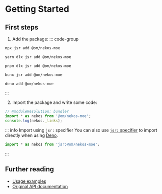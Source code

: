 # Getting Started

## First steps
1. Add the package:
::: code-group
```sh [npm]
npx jsr add @om/nekos-moe
```
```sh [yarn]
yarn dlx jsr add @om/nekos-moe
```
```sh [pnpm]
pnpm dlx jsr add @om/nekos-moe
```
```sh [bun]
bunx jsr add @om/nekos-moe
```
```sh [deno]
deno add @om/nekos-moe
```
:::

2. Import the package and write some code:
```ts twoslash
// @moduleResolution: bundler
import * as nekos from '@om/nekos-moe';
console.log(nekos._links);
```
::: info Import using `jsr:` specifier
You can also use [`jsr:` specifier](https://jsr.io/docs/native-imports) to import directly when using [Deno](https://deno.com).
```ts
import * as nekos from 'jsr:@om/nekos-moe';
```
:::

## Further reading
- [Usage examples](/usage)
- [Original API documentation](https://docs.nekos.moe)
